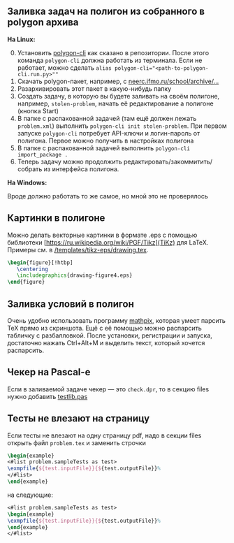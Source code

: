 ## Заливка задач на полигон из собранного в polygon архива

**На Linux:**

0. Установить [polygon-cli](https://github.com/kunyavskiy/polygon-cli) как сказано в репозитории. 
После этого команда `polygon-cli` должна работать из терминала. Если не работает, можно сделать 
`alias polygon-cli="<path-to-polygon-cli.run.py>""`
1. Скачать polygon-пакет, например, с [neerc.ifmo.ru/school/archive/...](https://neerc.ifmo.ru/school)
2. Разархивировать этот пакет в какую-нибудь папку
3. Создать задачу, в которую вы будете заливать на своём полигоне, например, `stolen-problem`, 
начать её редактирование а полигоне (кнопка Start)
4. В папке с распакованной задачей (там ещё должен лежать `problem.xml`) выполнить `polygon-cli
init stolen-problem`. При первом запуске `polygon-cli` потребует API-ключи и логин-пароль от полигона. 
Первое можно получить в настройках полигона
5. В папке с распакованной задачей выполнить `polygon-cli import_package .`
6. Теперь задачу можно продолжить редактировать/закоммитить/собрать из интерфейса полигона.

**На Windows:**

Вроде должно работать то же самое, но мной это не проверялось

## Картинки в полигоне

Можно делать векторные картинки в формате .eps с помощью библиотеки [https://ru.wikipedia.org/wiki/PGF/Tikz](TiKz) 
для LaTeX. Примеры см. в [/templates/tikz-eps/drawing.tex]().

```latex
\begin{figure}[!htbp]
   \centering
   \includegraphics{drawing-figure4.eps}
\end{figure}
```

## Заливка условий в полигон

Очень удобно использовать программу [mathpix](https://mathpix.com/), которая умеет парсить TeX прямо из скриншота. Ещё с
её помощью можно распарсить табличку с разбалловкой. После установки, регистрации и запуска, достаточно нажать Ctrl+Alt+M 
и выделить текст, который хочется распарсить.

## Чекер на Pascal-е

Если в заливаемой задаче чекер — это `check.dpr`, то в секцию files нужно добавить [testlib.pas](./testlib.pas)

## Тесты не влезают на страницу

Если тесты не влезают на одну страницу pdf, надо в секции files открыть файл `problem.tex` и заменить строчки 

```latex
\begin{example}
<#list problem.sampleTests as test>
\exmpfile{${test.inputFile}}{${test.outputFile}}%
</#list>
\end{example}
```

на следующие:

```latex
<#list problem.sampleTests as test>
\begin{example}
\exmpfile{${test.inputFile}}{${test.outputFile}}%
\end{example}
</#list>
```
